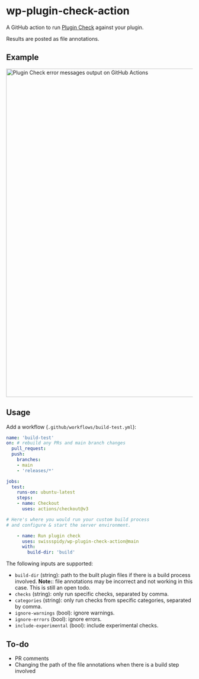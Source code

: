 # wp-plugin-check-action

A GitHub action to run [Plugin Check](https://wordpress.org/plugins/plugin-check/) against your plugin.

Results are posted as file annotations.

## Example

<img width="887" alt="Plugin Check error messages output on GitHub Actions" src="https://github.com/swissspidy/wp-plugin-check-action/assets/841956/31292472-51d5-487d-9878-1940a20e1e0b">

## Usage

Add a workflow (`.github/workflows/build-test.yml`):

```yaml
name: 'build-test'
on: # rebuild any PRs and main branch changes
  pull_request:
  push:
    branches:
    - main
    - 'releases/*'

jobs:
  test:
    runs-on: ubuntu-latest
    steps:
    - name: Checkout
      uses: actions/checkout@v3

# Here's where you would run your custom build process
# and configure & start the server environment.

    - name: Run plugin check
      uses: swissspidy/wp-plugin-check-action@main
      with:
        build-dir: 'build'
```

The following inputs are supported:

* `build-dir` (string): path to the built plugin files if there is a build process involved.
  **Note:**: file annotations may be incorrect and not working in this case. This is still an open todo.
* `checks` (string): only run specific checks, separated by comma.
* `categories` (string): only run checks from specific categories, separated by comma.
* `ignore-warnings` (bool): ignore warnings.
* `ignore-errors` (bool): ignore errors.
* `include-experimental` (bool): include experimental checks.


## To-do

* PR comments
* Changing the path of the file annotations when there is a build step involved
